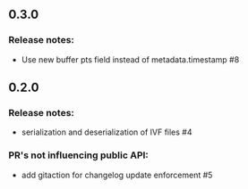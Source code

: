 ## 0.3.0
### Release notes:
  * Use new buffer pts field instead of metadata.timestamp #8
## 0.2.0
### Release notes:
  * serialization and deserialization of IVF files #4
### PR's not influencing public API:
  * add gitaction for changelog update enforcement #5